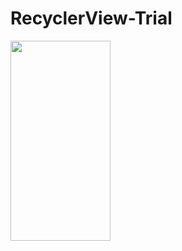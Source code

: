 # RecyclerView-Trial

<img src="https://user-images.githubusercontent.com/74703957/163765795-56248abc-ef00-4d6d-ac25-6daefb310406.png
" width="160" height="320" />
